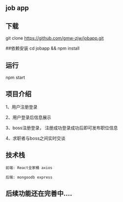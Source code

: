 ## job app

## 下载
git clone https://github.com/gmw-zjw/jobapp.git 

##依赖安装
cd jobapp && npm install

## 运行
npm start

## 项目介绍

  1、用户注册登录

  2、用户登录后信息展示

  3、boss注册登录， 注册成功登录成功后即可发布职位信息
  
  4、求职者与boss之间实时交谈

## 技术栈

    前端: React全家桶 axios 
    
    后端: mongoodb express

## 后续功能还在完善中....    